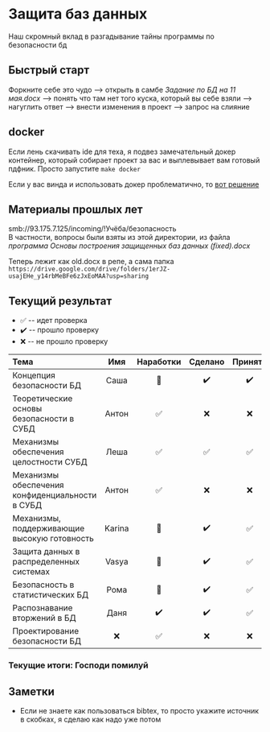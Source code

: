 # Защита баз данных
Наш скромный вклад в разгадывание тайны программы по безопасности бд

## Быстрый старт
Форкните себе это чудо --> открыть в самбе *Задание по БД на 11 мая.docx* --> понять что там нет того куска, который вы себе взяли --> нагуглить ответ --> внести изменения в проект --> запрос на слияние

## docker
Если лень скачивать ide для теха, я подвез замечательный докер контейнер, который собирает проект за вас и выплевывает вам готовый пдфник. Просто запустите `make docker`

Если у вас винда и использовать докер проблематично, то [вот решение](https://ubuntu.com/tutorials/tutorial-install-ubuntu-desktop#1-overview)

## Материалы прошлых лет
smb://93.175.7.125/incoming/!Учёба/безопасность  
В частности, вопросы были взяты из этой директории, из файла *программа Основы построения защищенных баз данных (fixed).docx*

Теперь лежит как old.docx в репе, а сама папка ```https://drive.google.com/drive/folders/1erJZ-usajEHe_y14rbMeBFe6zJxEoMAA?usp=sharing```

## Текущий результат

* :white_check_mark: -- идет проверка
* :heavy_check_mark: -- прошло проверку
* :x: -- не прошло проверку

| Тема | Имя | Наработки | Сделано | Принято |
| :--- | :-: | :--------:| :-----: | :-----: |
| Концепция безопасности БД                       | Саша | :poop: | :heavy_check_mark: | :heavy_check_mark: |
| Теоретические основы безопасности в СУБД        | Антон | :white_check_mark: | :x: | :x: |
| Механизмы обеспечения целостности СУБД          | Леша | :white_check_mark: | :white_check_mark: | :white_check_mark: |
| Механизмы обеспечения конфиденциальности в СУБД | Антон | :white_check_mark: | :x: | :x: |
| Механизмы, поддерживающие высокую готовность    | Karina | :poop: | :heavy_check_mark: | :white_check_mark: |
| Защита данных в распределенных системах         | Vasya | :poop: | :heavy_check_mark: | :white_check_mark: |
| Безопасность в статистических БД                | Рома | :poop: | :heavy_check_mark: | :white_check_mark: |
| Распознавание вторжений в БД                    | Даня | :heavy_check_mark: | :heavy_check_mark: | :white_check_mark: |
| Проектирование безопасности БД                  | :x: | :white_check_mark: | :x: | :x: |

### Текущие итоги: Господи помилуй

## Заметки
* Если не знаете как пользоваться bibtex, то просто укажите источник в скобках, я сделаю как надо уже потом
